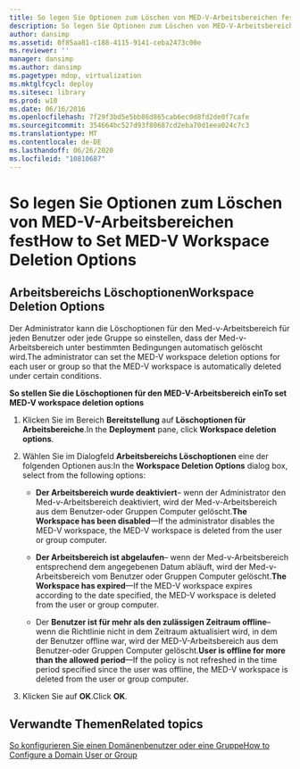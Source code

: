 ```yaml
---
title: So legen Sie Optionen zum Löschen von MED-V-Arbeitsbereichen fest
description: So legen Sie Optionen zum Löschen von MED-V-Arbeitsbereichen fest
author: dansimp
ms.assetid: 0f85aa81-c188-4115-9141-ceba2473c00e
ms.reviewer: ''
manager: dansimp
ms.author: dansimp
ms.pagetype: mdop, virtualization
ms.mktglfcycl: deploy
ms.sitesec: library
ms.prod: w10
ms.date: 06/16/2016
ms.openlocfilehash: 7f29f3bd5e5bb86d865cab6ec0d8fd2de0f7cafe
ms.sourcegitcommit: 354664bc527d93f80687cd2eba70d1eea024c7c3
ms.translationtype: MT
ms.contentlocale: de-DE
ms.lasthandoff: 06/26/2020
ms.locfileid: "10810687"
---
```

# <span data-ttu-id="44726-103">So legen Sie Optionen zum Löschen von MED-V-Arbeitsbereichen fest</span><span class="sxs-lookup"><span data-stu-id="44726-103">How to Set MED-V Workspace Deletion Options</span></span>


## <span data-ttu-id="44726-104">Arbeitsbereichs Löschoptionen</span><span class="sxs-lookup"><span data-stu-id="44726-104">Workspace Deletion Options</span></span>


<span data-ttu-id="44726-105">Der Administrator kann die Löschoptionen für den Med-v-Arbeitsbereich für jeden Benutzer oder jede Gruppe so einstellen, dass der Med-v-Arbeitsbereich unter bestimmten Bedingungen automatisch gelöscht wird.</span><span class="sxs-lookup"><span data-stu-id="44726-105">The administrator can set the MED-V workspace deletion options for each user or group so that the MED-V workspace is automatically deleted under certain conditions.</span></span>

**<span data-ttu-id="44726-106">So stellen Sie die Löschoptionen für den MED-V-Arbeitsbereich ein</span><span class="sxs-lookup"><span data-stu-id="44726-106">To set MED-V workspace deletion options</span></span>**

1.  <span data-ttu-id="44726-107">Klicken Sie im Bereich **Bereitstellung** auf **Löschoptionen für Arbeitsbereiche**.</span><span class="sxs-lookup"><span data-stu-id="44726-107">In the **Deployment** pane, click **Workspace deletion options**.</span></span>

2.  <span data-ttu-id="44726-108">Wählen Sie im Dialogfeld **Arbeitsbereichs Löschoptionen** eine der folgenden Optionen aus:</span><span class="sxs-lookup"><span data-stu-id="44726-108">In the **Workspace Deletion Options** dialog box, select from the following options:</span></span>

    -   <span data-ttu-id="44726-109">**Der Arbeitsbereich wurde deaktiviert**– wenn der Administrator den Med-v-Arbeitsbereich deaktiviert, wird der Med-v-Arbeitsbereich aus dem Benutzer-oder Gruppen Computer gelöscht.</span><span class="sxs-lookup"><span data-stu-id="44726-109">**The Workspace has been disabled**—If the administrator disables the MED-V workspace, the MED-V workspace is deleted from the user or group computer.</span></span>

    -   <span data-ttu-id="44726-110">**Der Arbeitsbereich ist abgelaufen**– wenn der Med-v-Arbeitsbereich entsprechend dem angegebenen Datum abläuft, wird der Med-v-Arbeitsbereich vom Benutzer oder Gruppen Computer gelöscht.</span><span class="sxs-lookup"><span data-stu-id="44726-110">**The Workspace has expired**—If the MED-V workspace expires according to the date specified, the MED-V workspace is deleted from the user or group computer.</span></span>

    -   <span data-ttu-id="44726-111">Der **Benutzer ist für mehr als den zulässigen Zeitraum offline**– wenn die Richtlinie nicht in dem Zeitraum aktualisiert wird, in dem der Benutzer offline war, wird der MED-V-Arbeitsbereich aus dem Benutzer-oder Gruppen Computer gelöscht.</span><span class="sxs-lookup"><span data-stu-id="44726-111">**User is offline for more than the allowed period**—If the policy is not refreshed in the time period specified since the user was offline, the MED-V workspace is deleted from the user or group computer.</span></span>

3.  <span data-ttu-id="44726-112">Klicken Sie auf **OK**.</span><span class="sxs-lookup"><span data-stu-id="44726-112">Click **OK**.</span></span>

## <span data-ttu-id="44726-113">Verwandte Themen</span><span class="sxs-lookup"><span data-stu-id="44726-113">Related topics</span></span>


[<span data-ttu-id="44726-114">So konfigurieren Sie einen Domänenbenutzer oder eine Gruppe</span><span class="sxs-lookup"><span data-stu-id="44726-114">How to Configure a Domain User or Group</span></span>](how-to-configure-a-domain-user-or-groupmedvv2.md)

 

 





